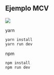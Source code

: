 ## Ejemplo MCV

<img src="https://upload.wikimedia.org/wikipedia/commons/thumb/a/a9/ModelViewControllerDiagram_es.svg/1200px-ModelViewControllerDiagram_es.svg.png" />

yarn
````
yarn install
yarn run dev
````

npm
````
npm install
npm run dev
````
